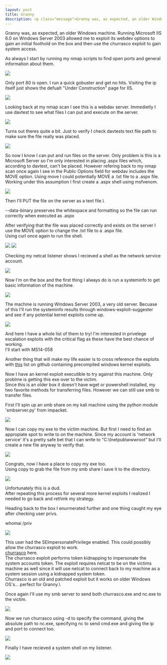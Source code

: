 ```yaml
---
layout: post
title: Granny
description: <p class="message">Granny was, as expected, an older Windows machine. Running Microsoft IIS 6.0 on Windows Server 2003 allowed me to exploit its webdev options to gain an initial foothold on the box and then use the churrasco exploit to gain system access.</p>
---
```



<p class="message">
  Granny was, as expected, an older Windows machine. Running Microsoft IIS 6.0 on Windows Server 2003 allowed me to exploit its webdev
options to gain an initial foothold on the box and then use the churrasco exploit to gain system access. 
</p>

As always I start by running my nmap scripts to find open ports and general information about them.

<img src="https://raw.githubusercontent.com/lukej2680/lukej2680.github.io/master/_images/granny/nmap.png">

Only port 80 is open. I run a quick gobuster and get no hits. Visiting the ip itself just shows the defualt "Under Construction" page for IIS.

<img src="https://raw.githubusercontent.com/lukej2680/lukej2680.github.io/master/_images/granny/webpage.png">

Looking back at my nmap scan I see this is a webdav server. Immedietly I use davtest to see what files I can put and execute on the server.

<img src="https://raw.githubusercontent.com/lukej2680/lukej2680.github.io/master/_images/granny/davtest.png">

Turns out theres quite a bit. Just to verify I check davtests text file path to make sure the file really was placed.

<img src="https://raw.githubusercontent.com/lukej2680/lukej2680.github.io/master/_images/granny/davtest_text.png">

So now I know I can put and run files on the server. Only problem is this is a Microsoft Server so I'm only interested in placing .aspx files which, according to 
davtest, can't be placed. However refering back to my nmap scan once again I see in the Public Options field for webdav includes the MOVE option. Using move I 
could potentially MOVE a .txt file to a .aspx file.\
Working under this assumption I first create a .aspx shell using msfvenom.

<img src="https://raw.githubusercontent.com/lukej2680/lukej2680.github.io/master/_images/granny/msfvenom.png">

Then I'll PUT the file on the server as a text file.\

<p class="message">--data-binary preserves the whitespace and formatting so the file can run correctly when executed as .aspx</p>

After verifying that the file was placed correctly and exists on the server I use the MOVE option to change the .txt file to a .aspx file.\
Using curl once again to run the shell.

<img src="https://raw.githubusercontent.com/lukej2680/lukej2680.github.io/master/_images/granny/curl_put.png">
<img src="https://raw.githubusercontent.com/lukej2680/lukej2680.github.io/master/_images/granny/curl_move.png">

Checking my netcat listener shows I recieved a shell as the network service account.

<img src="https://raw.githubusercontent.com/lukej2680/lukej2680.github.io/master/_images/granny/reverse_shell.png">

Now I'm on the box and the first thing I always do is run a systeminfo to get basic information of the machine.

<img src="https://raw.githubusercontent.com/lukej2680/lukej2680.github.io/master/_images/granny/systeminfo.png">

The machine is running Windows Server 2003, a very old server. Becuase of this I'll run the systeminfo results through windows-exploit-suggester and see if any 
potential kernel exploits come up. 

<img src="https://raw.githubusercontent.com/lukej2680/lukej2680.github.io/master/_images/granny/exploit_suggester.png">

And here I have a whole list of them to try! I'm interested in privelege escalation exploits with the critical flag as these have the best chance of working.\
I'll start with MS14-058

<p class="message">Another thing that will make my life easier is to cross reference the exploits with <a href="https://github.com/SecWiki/windows-kernel-exploits">this</a> list on github containing precompiled windows kernel exploits.</p>

Now I have an kernel exploit executible to try against this machine. Only problme is getting this exe over to the victim.\
Since this is an older box it doesn't have wget or powershell installed, my two favorite methods for transferring files. However we can still use smb 
to transfer files.

First I'll spin up an smb share on my kali machine using the python module 'smbserver.py' from impacket.

<img src="https://raw.githubusercontent.com/lukej2680/lukej2680.github.io/master/_images/granny/smb_server.png">

Now I can copy my exe to the victim machine. But first I need to find an appropiate spot to write to on the machine. Since my account is 'network service' it's 
a pretty safe bet that I can write to "C:\Inetpub\wwwroot" but I'll create a new file anyway to verify that.

<img src="https://raw.githubusercontent.com/lukej2680/lukej2680.github.io/master/_images/granny/directory_write.png">

Congrats, now I have a place to copy my exe too.\
Using copy to grab the file from my smb share I save it to the directory.

<img src="https://raw.githubusercontent.com/lukej2680/lukej2680.github.io/master/_images/granny/smb_get.png">

Unfortunately this is a dud.\
After repeating this process for several more kernel exploits I realized I needed to go back and rethink my strategy.

Heading back to the box I enurmerated further and one thing caught my eye after checking user privs.

<p class="message">whomai /priv</p>

<img src="https://raw.githubusercontent.com/lukej2680/lukej2680.github.io/master/_images/granny/whoami_priv.png">

This user had the SEImpersonatePrivilege enabled. This could possibly allow the churrasco exploit to work.\
[churrasco](https://github.com/Re4son/Churrasco/raw/master/churrasco.exe) here.\
The churrasco exploit performs token kidnapping to impersonate the system accounts token. The exploit requires netcat to be on the victims machine as well
since it will use netcat to connect back to my machine as a system session using a kidnapped system token.\
Churrasco is an old and patched exploit but it works on older Windows OS's... perfect for Granny.\

Once again I'll use my smb server to send both churrasco.exe and nc.exe to the victim.

<img src="https://raw.githubusercontent.com/lukej2680/lukej2680.github.io/master/_images/granny/churrasco.png">

Now we run churrasco using -d to specify the command, giving the absolute path to nc.exe, specifying nc to send cmd.exe and giving the ip and port to connect too.

<img src="https://raw.githubusercontent.com/lukej2680/lukej2680.github.io/master/_images/granny/churrasco_exploit.png">

Finally I have recieved a system shell on my listener.

<img src="https://raw.githubusercontent.com/lukej2680/lukej2680.github.io/master/_images/granny/system.png">
